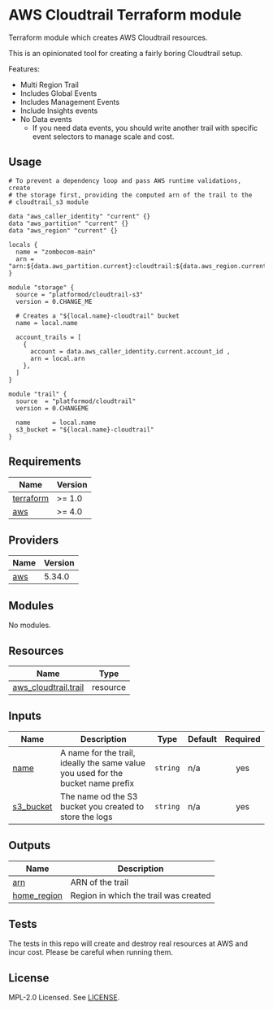 # AWS Cloudtrail Terraform module

Terraform module which creates AWS Cloudtrail resources.

This is an opinionated tool for creating a fairly boring Cloudtrail setup.

Features:
* Multi Region Trail
* Includes Global Events
* Includes Management Events
* Include Insights events
* No Data events
  * If you need data events, you should write another trail with specific event selectors to manage scale and cost.

## Usage

```hcl
# To prevent a dependency loop and pass AWS runtime validations, create
# the storage first, providing the computed arn of the trail to the
# cloudtrail_s3 module

data "aws_caller_identity" "current" {}
data "aws_partition" "current" {}
data "aws_region" "current" {}

locals {
  name = "zombocom-main"
  arn = "arn:${data.aws_partition.current}:cloudtrail:${data.aws_region.current}:${data.aws_caller_identity.account_id}:trail/${local.name}"
}

module "storage" {
  source = "platformod/cloudtrail-s3"
  version = 0.CHANGE_ME

  # Creates a "${local.name}-cloudtrail" bucket
  name = local.name

  account_trails = [
    {
      account = data.aws_caller_identity.current.account_id ,
      arn = local.arn
    },
  ]
}

module "trail" {
  source  = "platformod/cloudtrail"
  version = 0.CHANGEME

  name      = local.name
  s3_bucket = "${local.name}-cloudtrail"
}

```

<!-- BEGINNING OF PRE-COMMIT-TERRAFORM DOCS HOOK -->
## Requirements

| Name | Version |
|------|---------|
| <a name="requirement_terraform"></a> [terraform](#requirement\_terraform) | >= 1.0 |
| <a name="requirement_aws"></a> [aws](#requirement\_aws) | >= 4.0 |

## Providers

| Name | Version |
|------|---------|
| <a name="provider_aws"></a> [aws](#provider\_aws) | 5.34.0 |

## Modules

No modules.

## Resources

| Name | Type |
|------|------|
| [aws_cloudtrail.trail](https://registry.terraform.io/providers/hashicorp/aws/latest/docs/resources/cloudtrail) | resource |

## Inputs

| Name | Description | Type | Default | Required |
|------|-------------|------|---------|:--------:|
| <a name="input_name"></a> [name](#input\_name) | A name for the trail, ideally the same value you used for the bucket name prefix | `string` | n/a | yes |
| <a name="input_s3_bucket"></a> [s3\_bucket](#input\_s3\_bucket) | The name od the S3 bucket you created to store the logs | `string` | n/a | yes |

## Outputs

| Name | Description |
|------|-------------|
| <a name="output_arn"></a> [arn](#output\_arn) | ARN of the trail |
| <a name="output_home_region"></a> [home\_region](#output\_home\_region) | Region in which the trail was created |
<!-- END OF PRE-COMMIT-TERRAFORM DOCS HOOK -->

## Tests

The tests in this repo will create and destroy real resources at AWS and incur cost. Please be careful when running them.

## License

MPL-2.0 Licensed. See [LICENSE](LICENSE).
